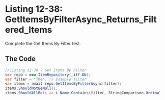 # Listing 12-38: GetItemsByFilterAsync_Returns_Filtered_Items

Complete the Get Items By Filter test.

## The Code  

```cs
//Listing 12-38 - Get Items By Filter
var repo = new ItemRepository(_itf.Db);
var filter = "The"; // Example filter
var items = await repo.GetItemsByFilterAsync(filter);
items.ShouldNotBeNull();
items.ShouldAllBe(i => i.Name.Contains(filter, StringComparison.OrdinalIgnoreCase));
```  